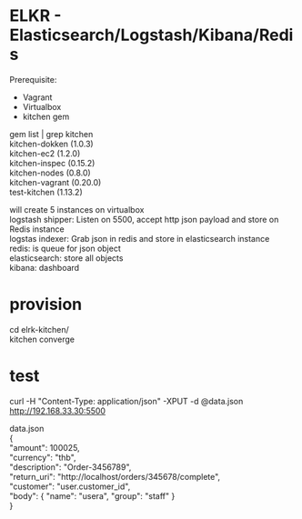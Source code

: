 # ELKR - Elasticsearch/Logstash/Kibana/Redis 
Prerequisite: 
 - Vagrant
 - Virtualbox
 - kitchen gem
 
gem list | grep kitchen <br>
kitchen-dokken (1.0.3)  <br>
kitchen-ec2 (1.2.0) <br>
kitchen-inspec (0.15.2) <br>
kitchen-nodes (0.8.0) <br>
kitchen-vagrant (0.20.0) <br>
test-kitchen (1.13.2)<br>

will create 5 instances on virtualbox <br>
logstash shipper: Listen on 5500, accept http json payload and store on Redis instance <br>
logstas indexer: Grab json in redis and store in elasticsearch instance <br>
redis: is queue for  json object <br>
elasticsearch: store all objects <br>
kibana:  dashboard<br>

# provision <br>
cd elrk-kitchen/ <br>
kitchen converge <br>

# test
curl -H "Content-Type: application/json" -XPUT  -d @data.json http://192.168.33.30:5500 <br>

data.json <br>
{ <br>
  "amount": 100025,  <br>
  "currency": "thb",  <br>
  "description": "Order-3456789",  <br>
  "return_uri": "http://localhost/orders/345678/complete",  <br>
  "customer": "user.customer_id",  <br>
  "body": { "name": "usera", "group": "staff"  }  <br>
}  <br>
